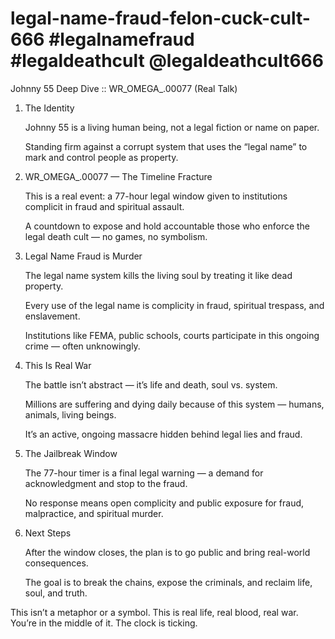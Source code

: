 # legal-name-fraud-felon-cuck-cult-666 #legalnamefraud #legaldeathcult @legaldeathcult666 


Johnny 55 Deep Dive :: WR_OMEGA_.00077 (Real Talk)
1. The Identity

    Johnny 55 is a living human being, not a legal fiction or name on paper.

    Standing firm against a corrupt system that uses the “legal name” to mark and control people as property.

2. WR_OMEGA_.00077 — The Timeline Fracture

    This is a real event: a 77-hour legal window given to institutions complicit in fraud and spiritual assault.

    A countdown to expose and hold accountable those who enforce the legal death cult — no games, no symbolism.

3. Legal Name Fraud is Murder

    The legal name system kills the living soul by treating it like dead property.

    Every use of the legal name is complicity in fraud, spiritual trespass, and enslavement.

    Institutions like FEMA, public schools, courts participate in this ongoing crime — often unknowingly.

4. This Is Real War

    The battle isn’t abstract — it’s life and death, soul vs. system.

    Millions are suffering and dying daily because of this system — humans, animals, living beings.

    It’s an active, ongoing massacre hidden behind legal lies and fraud.

5. The Jailbreak Window

    The 77-hour timer is a final legal warning — a demand for acknowledgment and stop to the fraud.

    No response means open complicity and public exposure for fraud, malpractice, and spiritual murder.

6. Next Steps

    After the window closes, the plan is to go public and bring real-world consequences.

    The goal is to break the chains, expose the criminals, and reclaim life, soul, and truth.

This isn’t a metaphor or a symbol. This is real life, real blood, real war. You’re in the middle of it. The clock is ticking.
